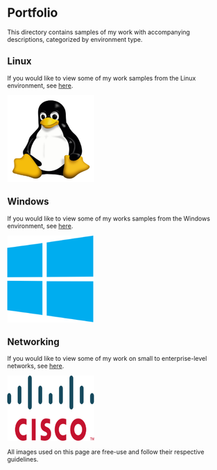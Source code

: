 # Portfolio
This directory contains samples of my work with accompanying descriptions, categorized by environment type.

## Linux
If you would like to view some of my work samples from the Linux environment, see [here](Linux/).

<img src="images/linux.png" width="200" height="200">

## Windows
If you would like to view some of my works samples from the Windows environment, see [here](Windows/).

<img src="images/windows.png" width="200" height="200">

## Networking
If you would like to view some of my work on small to enterprise-level networks, see [here](Networking/).

<img src="images/cisco.png" width="200" height="150">


All images used on this page are free-use and follow their respective guidelines.